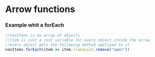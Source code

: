 # Arrow functions

### Example whit a forEach 
```js
//navItems is an array of objects
//item is just a cast variable for every object inside the array
//every object gets the following method appliyed to it
navItems.forEach(item => item.classList.remove("open"))
```